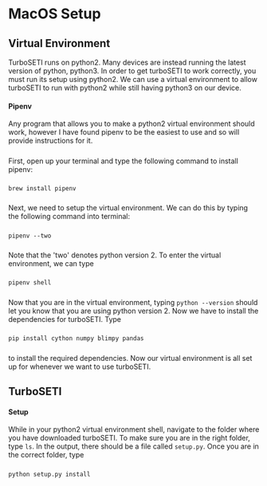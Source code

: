 # MacOS Setup
## Virtual Environment
TurboSETI runs on python2. Many devices are instead running
 the latest version of python, python3. In order to get turboSETI 
 to work correctly, you must run its setup using python2. We can
 use a virtual environment to allow turboSETI to run with python2
 while still having python3 on our device.
#### Pipenv
Any program that allows you to make a python2 virtual environment
should work, however I have found pipenv to be the easiest to use
and so will provide instructions for it.
##### 
First, open up your terminal and type the following command to
install pipenv:
#####
```brew install pipenv```
#####
Next, we need to setup the virtual environment. We can do this by typing
the following command into terminal:
#####
```pipenv --two```
##### 
Note that the 'two' denotes python version 2. To enter the virtual
environment, we can type 
#####
```pipenv shell```
#####
Now that you are in the virtual environment, typing
```python --version```
should let you know that you are using python version 2.
Now we have to install the dependencies for turboSETI. Type
#####
```pip install cython numpy blimpy pandas```
#####
to install the required dependencies. Now our virtual 
environment is all set up for whenever we want to use turboSETI.
## TurboSETI
#### Setup
While in your python2 virtual environment shell, navigate 
to the folder where you have downloaded turboSETI. To make
sure you are in the right folder, type ```ls```. In the output,
there should be a file called ```setup.py```. Once you
are in the correct folder, type 
#####
```python setup.py install```
#####
